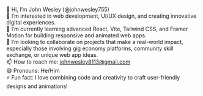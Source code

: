 👋 Hi, I’m John Wesley (@johnwesley755)  
👀 I’m interested in web development, UI/UX design, and creating innovative digital experiences.  
🌱 I’m currently learning advanced React, Vite, Tailwind CSS, and Framer Motion for building responsive and animated web apps.  
💞️ I’m looking to collaborate on projects that make a real-world impact, especially those involving gig economy platforms, community skill exchange, or unique web app ideas.  
📫 How to reach me: [johnwesley8113@gmail.com](mailto:johnwesley8113@gmail.com)  
😄 Pronouns: He/Him  
⚡ Fun fact: I love combining code and creativity to craft user-friendly designs and animations!  
